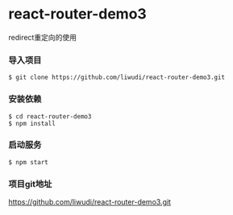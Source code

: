 # react-router-demo3
redirect重定向的使用

### 导入项目

	$ git clone https://github.com/liwudi/react-router-demo3.git

### 安装依赖

	$ cd react-router-demo3
	$ npm install

### 启动服务

	$ npm start


### 项目git地址
  https://github.com/liwudi/react-router-demo3.git

